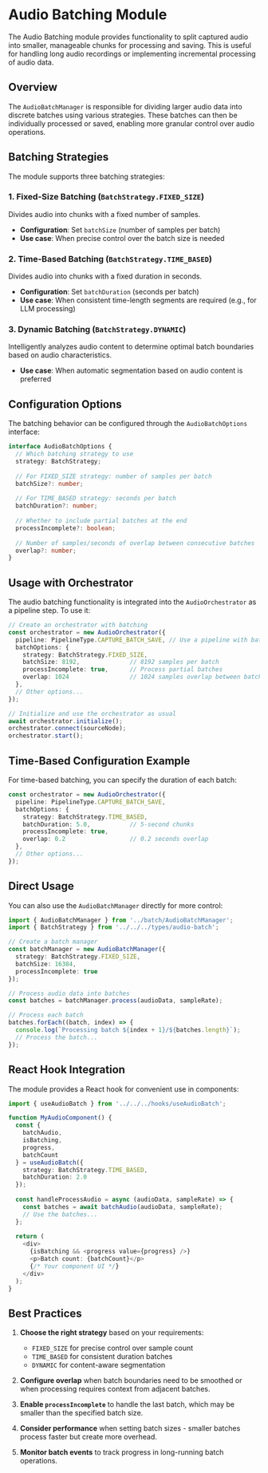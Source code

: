 # Audio Batching Module

The Audio Batching module provides functionality to split captured audio into smaller, manageable chunks for processing and saving. This is useful for handling long audio recordings or implementing incremental processing of audio data.

## Overview

The `AudioBatchManager` is responsible for dividing larger audio data into discrete batches using various strategies. These batches can then be individually processed or saved, enabling more granular control over audio operations.

## Batching Strategies

The module supports three batching strategies:

### 1. Fixed-Size Batching (`BatchStrategy.FIXED_SIZE`)

Divides audio into chunks with a fixed number of samples.

- **Configuration**: Set `batchSize` (number of samples per batch)
- **Use case**: When precise control over the batch size is needed

### 2. Time-Based Batching (`BatchStrategy.TIME_BASED`)

Divides audio into chunks with a fixed duration in seconds.

- **Configuration**: Set `batchDuration` (seconds per batch)
- **Use case**: When consistent time-length segments are required (e.g., for LLM processing)

### 3. Dynamic Batching (`BatchStrategy.DYNAMIC`)

Intelligently analyzes audio content to determine optimal batch boundaries based on audio characteristics.

- **Use case**: When automatic segmentation based on audio content is preferred

## Configuration Options

The batching behavior can be configured through the `AudioBatchOptions` interface:

```typescript
interface AudioBatchOptions {
  // Which batching strategy to use
  strategy: BatchStrategy;
  
  // For FIXED_SIZE strategy: number of samples per batch
  batchSize?: number;
  
  // For TIME_BASED strategy: seconds per batch
  batchDuration?: number;
  
  // Whether to include partial batches at the end
  processIncomplete?: boolean;
  
  // Number of samples/seconds of overlap between consecutive batches
  overlap?: number;
}
```

## Usage with Orchestrator

The audio batching functionality is integrated into the `AudioOrchestrator` as a pipeline step. To use it:

```typescript
// Create an orchestrator with batching
const orchestrator = new AudioOrchestrator({
  pipeline: PipelineType.CAPTURE_BATCH_SAVE, // Use a pipeline with batch step
  batchOptions: {
    strategy: BatchStrategy.FIXED_SIZE,
    batchSize: 8192,              // 8192 samples per batch
    processIncomplete: true,      // Process partial batches
    overlap: 1024                 // 1024 samples overlap between batches
  },
  // Other options...
});

// Initialize and use the orchestrator as usual
await orchestrator.initialize();
orchestrator.connect(sourceNode);
orchestrator.start();
```

## Time-Based Configuration Example

For time-based batching, you can specify the duration of each batch:

```typescript
const orchestrator = new AudioOrchestrator({
  pipeline: PipelineType.CAPTURE_BATCH_SAVE,
  batchOptions: {
    strategy: BatchStrategy.TIME_BASED,
    batchDuration: 5.0,           // 5-second chunks
    processIncomplete: true,
    overlap: 0.2                  // 0.2 seconds overlap
  },
  // Other options...
});
```

## Direct Usage

You can also use the `AudioBatchManager` directly for more control:

```typescript
import { AudioBatchManager } from '../batch/AudioBatchManager';
import { BatchStrategy } from '../../../types/audio-batch';

// Create a batch manager
const batchManager = new AudioBatchManager({
  strategy: BatchStrategy.FIXED_SIZE,
  batchSize: 16384,
  processIncomplete: true
});

// Process audio data into batches
const batches = batchManager.process(audioData, sampleRate);

// Process each batch
batches.forEach((batch, index) => {
  console.log(`Processing batch ${index + 1}/${batches.length}`);
  // Process the batch...
});
```

## React Hook Integration

The module provides a React hook for convenient use in components:

```typescript
import { useAudioBatch } from '../../../hooks/useAudioBatch';

function MyAudioComponent() {
  const { 
    batchAudio, 
    isBatching, 
    progress, 
    batchCount 
  } = useAudioBatch({
    strategy: BatchStrategy.TIME_BASED,
    batchDuration: 2.0
  });
  
  const handleProcessAudio = async (audioData, sampleRate) => {
    const batches = await batchAudio(audioData, sampleRate);
    // Use the batches...
  };
  
  return (
    <div>
      {isBatching && <progress value={progress} />}
      <p>Batch count: {batchCount}</p>
      {/* Your component UI */}
    </div>
  );
}
```

## Best Practices

1. **Choose the right strategy** based on your requirements:
   - `FIXED_SIZE` for precise control over sample count
   - `TIME_BASED` for consistent duration batches
   - `DYNAMIC` for content-aware segmentation

2. **Configure overlap** when batch boundaries need to be smoothed or when processing requires context from adjacent batches.

3. **Enable `processIncomplete`** to handle the last batch, which may be smaller than the specified batch size.

4. **Consider performance** when setting batch sizes - smaller batches process faster but create more overhead.

5. **Monitor batch events** to track progress in long-running batch operations.
